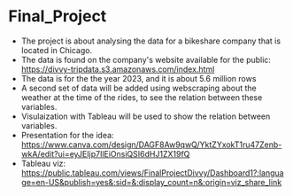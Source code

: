 # Final_Project
- The project is about analysing the data for a bikeshare company that is located in Chicago.
- The data is found on the company's website available for the public: https://divvy-tripdata.s3.amazonaws.com/index.html
- The data is for the the year 2023, and it is about 5.6 million rows
- A second set of data will be added using webscraping about the weather at the  time of the rides, to see the relation between these variables.
- Visulaization with Tableau will be used to show the relation between variables.
- Presentation for the idea: https://www.canva.com/design/DAGF8Aw9qwQ/YktZYxokT1ru47Zenb-wkA/edit?ui=eyJEIjp7IlEiOnsiQSI6dHJ1ZX19fQ
- Tableau viz: https://public.tableau.com/views/FinalProjectDivvy/Dashboard1?:language=en-US&publish=yes&:sid=&:display_count=n&:origin=viz_share_link
